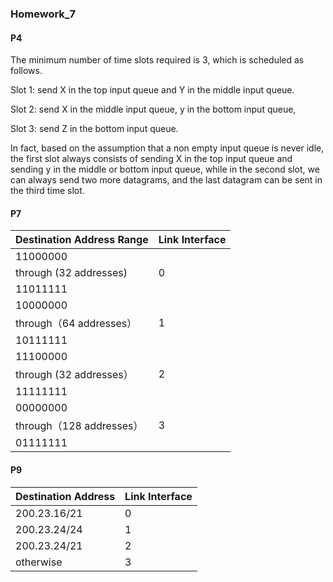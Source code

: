 ### Homework_7

#### **P4**

The minimum number of time slots required is 3, which is scheduled as follows.

Slot 1: send X in the top input queue and Y in the middle input queue.

Slot 2: send X in the middle input queue, y in the bottom input queue,

Slot 3: send Z in the bottom input queue.

In fact, based on the assumption that a non empty input queue is never idle, the first slot always consists of sending X in the top input queue and sending y in the middle or bottom input queue, while in the second slot, we can always send two more datagrams, and the last datagram can be sent in the third time slot.

#### **P7**

|Destination Address Range| Link Interface|
|-------------------------|---------------|
|11000000||
|through   (32 addresses) |0|
|11011111||
|10000000 ||
|through（64 addresses）| 1 |
|10111111||
|11100000||
|through  (32 addresses）| 2 |
|11111111||
|00000000 ||
|through（128 addresses） |3 |
|01111111||

#### **P9** 

|Destination Address |Link Interface|
|--------------------|--------------|
| 200.23.16/21 | 0 |
| 200.23.24/24 | 1 |
| 200.23.24/21 | 2 |
| otherwise | 3 |